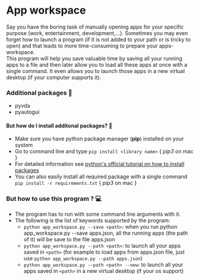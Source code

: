# App workspace

Say you have the boring task of manually opening apps for your specific purpose (work, entertainment, development,...). Sometimes you may even forget how to launch a program (if it is not added to your path or is tricky to open) and that leads to more time-consuming to prepare your apps-workspace.  
This program will help you save valuable time by saving all your running apps to a file and then later allow you to load all these apps at once with a single command. It even allows you to launch those apps in a new virtual desktop (if your computer supports it).

### Additional packages 📝

- pyvda
- pyautogui

#### But how do I install additonal packages? 🤨

- Make sure you have python package manager (**pip**) installed on your system
- Go to command line and type ```pip install <library name>``` { _pip3_ on mac }
- For detailed information see [python's official tutorial on how to install packages](https://packaging.python.org/tutorials/installing-packages/)
- You can also easily install all required package with a single command ```pip install -r requirements.txt``` { _pip3_ on mac }

### But how to use this program ? 💻

- The program has to run with some command line arguments with it.
- The following is the list of keywords supported by the program:
  - `python app_workspace.py --save <path>`: when you run python app_workspace.py --save apps.json, all the running apps (the path of it) will be save to the file apps.json
  - `python app_workspace.py --path <path>`: to launch all your apps saved in `<path>` (for example to load apps from apps.json file, just use `python app_workspace.py --path apps.json`)
  - `python app_workspace.py --path <path> --new`: to launch all your apps saved in `<path>` in a new virtual desktop (if your os support)